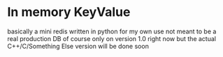# In memory KeyValue
basically a mini redis written in python for my own use not meant to be a real production DB of course
only on version 1.0 right now but the actual C++/C/Something Else version will be done soon
